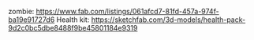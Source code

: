 zombie: https://www.fab.com/listings/061afcd7-81fd-457a-974f-ba19e91727d6
Health kit: https://sketchfab.com/3d-models/health-pack-9d2c0bc5dbe8488f9be45801184e9319
